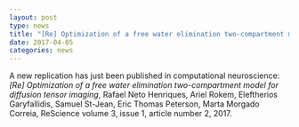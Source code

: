 ```yaml
---
layout: post
type: news
title: "[Re] Optimization of a free water elimination two-compartment model for diffusion tensor imaging"
date: 2017-04-05
categories: news
---
```


A new replication has just been published in computational neuroscience: *[Re]
Optimization of a free water elimination two-compartment model for diffusion
tensor imaging*, Rafael Neto Henriques, Ariel Rokem, Eleftherios Garyfallidis,
Samuel St-Jean, Eric Thomas Peterson, Marta Morgado Correia, ReScience
volume 3, issue 1, article number 2, 2017.


